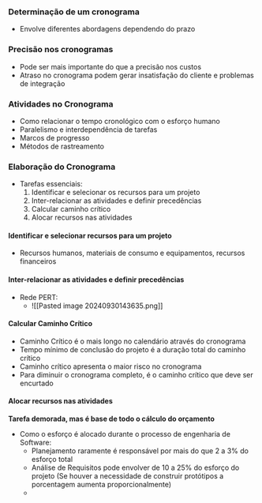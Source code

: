 ### Determinação de um cronograma
- Envolve diferentes abordagens dependendo do prazo

### Precisão nos cronogramas
- Pode ser mais importante do que a precisão nos custos
- Atraso no cronograma podem gerar insatisfação do cliente e problemas de integração

### Atividades no Cronograma
- Como relacionar o tempo cronológico com o esforço humano
- Paralelismo e interdependência de tarefas
- Marcos de progresso
- Métodos de rastreamento

### Elaboração do Cronograma
- Tarefas essenciais:
	1. Identificar e selecionar os recursos para um projeto
	2. Inter-relacionar as atividades e definir precedências
	3. Calcular caminho crítico
	4. Alocar recursos nas atividades

#### Identificar e selecionar recursos para um projeto
- Recursos humanos, materiais de consumo e equipamentos, recursos financeiros
#### Inter-relacionar as atividades e definir precedências
- Rede PERT:
	- ![[Pasted image 20240930143635.png]]
#### Calcular Caminho Crítico
- Caminho Crítico é o mais longo no calendário através do cronograma
- Tempo mínimo de conclusão do projeto é a duração total do caminho crítico
- Caminho crítico apresenta o maior risco no cronograma
- Para diminuir o cronograma completo, é o caminho crítico que deve ser encurtado
#### Alocar recursos nas atividades
__Tarefa demorada, mas é base de todo o cálculo do orçamento__
- Como o esforço é alocado durante o processo de engenharia de Software:
	- Planejamento raramente é responsável por mais do que 2 a 3% do esforço total
	- Análise de Requisitos pode envolver de 10 a 25% do esforço do projeto (Se houver a necessidade de construir protótipos a porcentagem aumenta proporcionalmente)
	- 